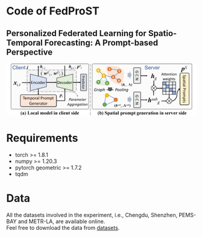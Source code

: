 # Code of FedProST
## Personalized Federated Learning for Spatio-Temporal Forecasting: A Prompt-based Perspective
![framework logo](https://github.com/zhangyudongUSTC/FedProST/blob/main/model.png)


# Requirements
+ torch >= 1.8.1
+ numpy >= 1.20.3
+ pytorch geometric >= 1.7.2
+ tqdm


# Data
All the datasets involved in the experiment, i.e., Chengdu, Shenzhen, PEMS-BAY and METR-LA, are available online.
<br />Feel free to download the data from [datasets](https://drive.google.com/file/d/16xbiRvh5jJx2A4Swv9dEMEz_Y0AEoQTM/view).
